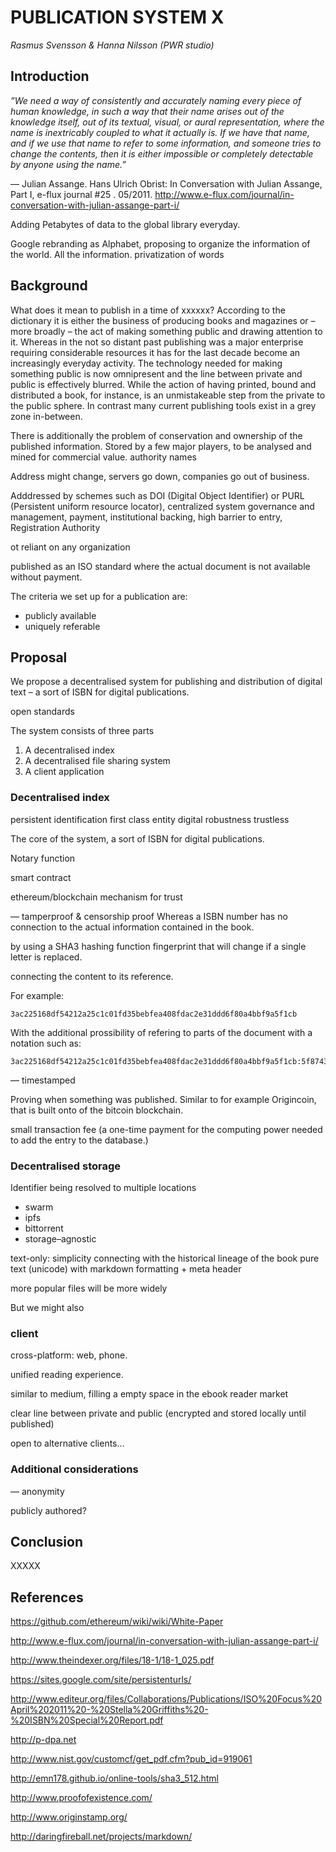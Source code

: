 # PUBLICATION SYSTEM X
*Rasmus Svensson & Hanna Nilsson (PWR studio)*

## Introduction

*”We need a way of consistently and accurately naming every piece of human knowledge, in such a way that their name arises out of the knowledge itself, out of its textual, visual, or aural representation, where the name is inextricably coupled to what it actually is. If we have that name, and if we use that name to refer to some information, and someone tries to change the contents, then it is either impossible or completely detectable by anyone using the name.”*

— Julian Assange. Hans Ulrich Obrist: In Conversation with Julian Assange, Part I, e-flux journal #25 . 05/2011. http://www.e-flux.com/journal/in-conversation-with-julian-assange-part-i/

Adding Petabytes of data to the global library everyday.

Google rebranding as Alphabet, proposing to organize the information of the world. All the information.
privatization of words



## Background

What does it mean to publish in a time of xxxxxx? According to the dictionary it is either the business of producing books and magazines or – more broadly – the act of making something public and drawing attention to it. Whereas in the not so distant past publishing was a major enterprise requiring considerable resources it has for the last decade become an increasingly everyday activity. The technology needed for making something public is now omnipresent and the line between private and public is effectively blurred. While the action of having printed, bound and distributed a book, for instance, is an unmistakeable step from the private to the public sphere. In contrast many current publishing tools exist in a grey zone in-between.

There is additionally the problem of conservation and ownership of the published information. Stored by a few major players, to be analysed and mined for commercial value. authority names

Address might change, servers go down, companies go out of business.

Adddressed by schemes such as DOI (Digital Object Identifier) or PURL (Persistent uniform resource locator), centralized system governance and management, payment, institutional backing, high barrier to entry, Registration Authority

ot reliant on any organization

published as an ISO standard where the actual document is not available without payment.

The criteria we set up for a publication are:

- publicly available
- uniquely referable


## Proposal

We propose a decentralised system for publishing and distribution of digital text – a sort of ISBN for digital publications. 

open standards

The system consists of three parts

1. A decentralised index
2. A decentralised file sharing system
3. A client application


### Decentralised index

persistent identification
first class entity
digital robustness
trustless

The core of the system, a sort of ISBN for digital publications.  

Notary function

smart contract

ethereum/blockchain
mechanism for trust


— tamperproof & censorship proof 
Whereas a ISBN number has no connection to the actual information contained in the book.

by using a SHA3 hashing function
fingerprint that will change if a single letter is replaced.

connecting the content to its reference.

For example:

    3ac225168df54212a25c1c01fd35bebfea408fdac2e31ddd6f80a4bbf9a5f1cb

With the additional prossibility of refering to parts of the document with a notation such as: 

    3ac225168df54212a25c1c01fd35bebfea408fdac2e31ddd6f80a4bbf9a5f1cb:5f8743

— timestamped

Proving when something was published. Similar to for example Origincoin, that is built onto of the bitcoin blockchain.

small transaction fee (a one-time payment for the computing power needed to add the entry to the database.)

### Decentralised storage

Identifier being resolved to multiple locations

- swarm
- ipfs
- bittorrent
- storage–agnostic

text-only:
simplicity
connecting with the historical lineage of the book
pure text (unicode) with markdown formatting + meta header 

more popular files will be more widely 

But we might also 

### client

cross-platform: web, phone.

unified reading experience.

similar to medium, filling a empty space in the ebook reader market

clear line between private and public (encrypted and stored locally until published)

open to alternative clients…

### Additional considerations
— anonymity

publicly authored?


## Conclusion

XXXXX

## References

https://github.com/ethereum/wiki/wiki/White-Paper

http://www.e-flux.com/journal/in-conversation-with-julian-assange-part-i/

http://www.theindexer.org/files/18-1/18-1_025.pdf

https://sites.google.com/site/persistenturls/

http://www.editeur.org/files/Collaborations/Publications/ISO%20Focus%20April%202011%20-%20Stella%20Griffiths%20-%20ISBN%20Special%20Report.pdf

http://p-dpa.net

http://www.nist.gov/customcf/get_pdf.cfm?pub_id=919061

http://emn178.github.io/online-tools/sha3_512.html

http://www.proofofexistence.com/

http://www.originstamp.org/

http://daringfireball.net/projects/markdown/